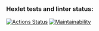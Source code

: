 ### Hexlet tests and linter status:
[![Actions Status](https://github.com/Onfire22/frontend-project-46/actions/workflows/hexlet-check.yml/badge.svg)](https://github.com/Onfire22/frontend-project-46/actions)
[![Maintainability](https://api.codeclimate.com/v1/badges/2972253631d363f897e4/maintainability)](https://codeclimate.com/github/Onfire22/frontend-project-46/maintainability)